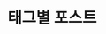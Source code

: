 ---
title: "태그별 포스트"
layout: tags
permalink: /tags/
author_profile: true
lang: "ko"
last_modified_at: 2025-09-10 21:00:00 +0900
---